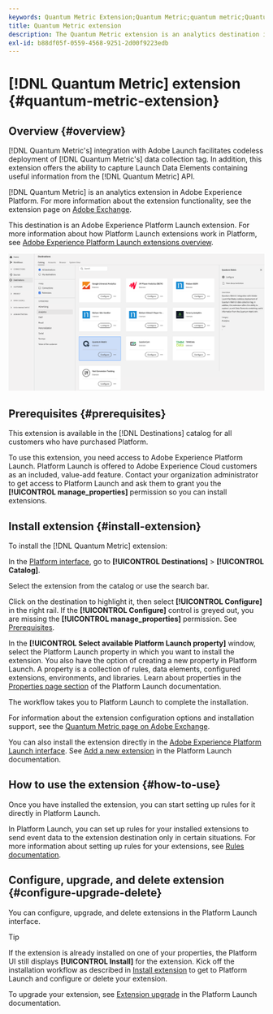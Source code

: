 ```yaml
---
keywords: Quantum Metric Extension;Quantum Metric;quantum metric;Quantum metric
title: Quantum Metric extension
description: The Quantum Metric extension is an analytics destination in Adobe Experience Platform. For more information about the extension functionality, see the extension page on Adobe Exchange.
exl-id: b88df05f-0559-4568-9251-2d00f9223edb
---
```

# [!DNL Quantum Metric] extension {#quantum-metric-extension}

## Overview {#overview}

[!DNL Quantum Metric's] integration with Adobe Launch facilitates codeless deployment of [!DNL Quantum Metric's] data collection tag. In addition, this extension offers the ability to capture Launch Data Elements containing useful information from the [!DNL Quantum Metric] API.

[!DNL Quantum Metric] is an analytics extension in Adobe Experience Platform. For more information about the extension functionality, see the extension page on [Adobe Exchange](https://exchange.adobe.com/experiencecloud.details.101535.quantum-metric-extension-for-adobe-launch.html).

This destination is an Adobe Experience Platform Launch extension. For more information about how Platform Launch extensions work in Platform, see [Adobe Experience Platform Launch extensions overview](../launch-extensions/overview.md).

![Quantum Metric Extension](../../assets/catalog/analytics/quantum-metric/catalog.png)

## Prerequisites {#prerequisites}

This extension is available in the [!DNL Destinations] catalog for all customers who have purchased Platform.

To use this extension, you need access to Adobe Experience Platform Launch. Platform Launch is offered to Adobe Experience Cloud customers as an included, value-add feature. Contact your organization administrator to get access to Platform Launch and ask them to grant you the **[!UICONTROL manage_properties]** permission so you can install extensions.

## Install extension {#install-extension}

To install the [!DNL Quantum Metric] extension:

In the [Platform interface](http://platform.adobe.com/), go to **[!UICONTROL Destinations]** > **[!UICONTROL Catalog]**.

Select the extension from the catalog or use the search bar.

Click on the destination to highlight it, then select **[!UICONTROL Configure]** in the right rail. If the **[!UICONTROL Configure]** control is greyed out, you are missing the **[!UICONTROL manage_properties]** permission. See [Prerequisites](#prerequisites).

In the **[!UICONTROL Select available Platform Launch property]** window, select the Platform Launch property in which you want to install the extension. You also have the option of creating a new property in Platform Launch. A property is a collection of rules, data elements, configured extensions, environments, and libraries. Learn about properties in the [Properties page section](https://experienceleague.adobe.com/docs/launch/using/reference/admin/companies-and-properties.html#properties-page) of the Platform Launch documentation.

The workflow takes you to Platform Launch to complete the installation. 

For information about the extension configuration options and installation support, see the [Quantum Metric page on Adobe Exchange](https://exchange.adobe.com/experiencecloud.details.101535.quantum-metric-extension-for-adobe-launch.html).

You can also install the extension directly in the [Adobe Experience Platform Launch interface](https://launch.adobe.com/). See [Add a new extension](https://experienceleague.adobe.com/docs/launch/using/reference/manage-resources/extensions/overview.html?lang=en#add-a-new-extension) in the Platform Launch documentation.

## How to use the extension {#how-to-use}

Once you have installed the extension, you can start setting up rules for it directly in Platform Launch.

In Platform Launch, you can set up rules for your installed extensions to send event data to the extension destination only in certain situations. For more information about setting up rules for your extensions, see [Rules documentation](https://experienceleague.adobe.com/docs/launch/using/reference/manage-resources/rules.html).

## Configure, upgrade, and delete extension {#configure-upgrade-delete}

You can configure, upgrade, and delete extensions in the Platform Launch interface.

>[!TIP]
>
>If the extension is already installed on one of your properties, the Platform UI still displays **[!UICONTROL Install]** for the extension. Kick off the installation workflow as described in [Install extension](#install-extension) to get to Platform Launch and configure or delete your extension.

To upgrade your extension, see [Extension upgrade](https://experienceleague.adobe.com/docs/launch/using/reference/manage-resources/extensions/extension-upgrade.html) in the Platform Launch documentation.
